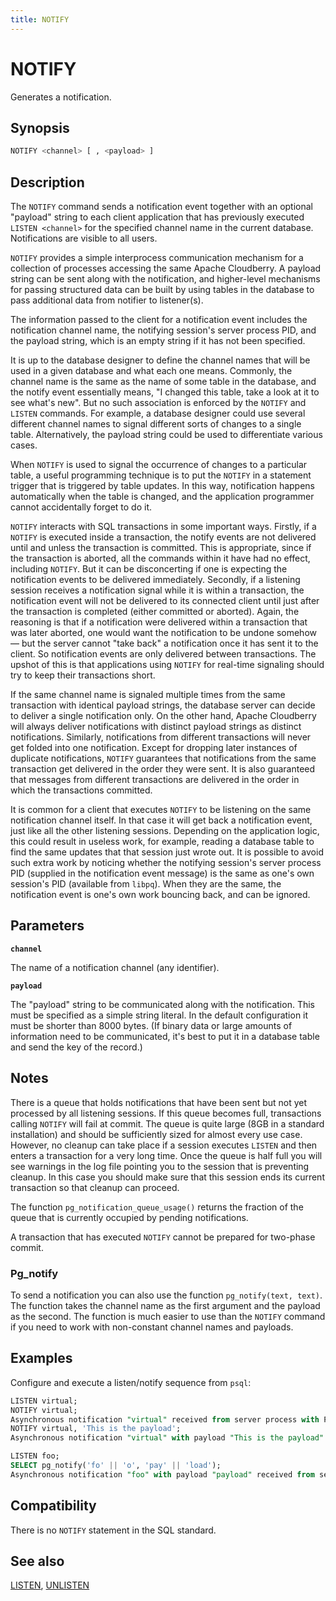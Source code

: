 ```yaml
---
title: NOTIFY
---
```


# NOTIFY

Generates a notification.

## Synopsis

```sql
NOTIFY <channel> [ , <payload> ]
```

## Description

The `NOTIFY` command sends a notification event together with an optional "payload" string to each client application that has previously executed `LISTEN <channel>` for the specified channel name in the current database. Notifications are visible to all users.

`NOTIFY` provides a simple interprocess communication mechanism for a collection of processes accessing the same Apache Cloudberry. A payload string can be sent along with the notification, and higher-level mechanisms for passing structured data can be built by using tables in the database to pass additional data from notifier to listener(s).

The information passed to the client for a notification event includes the notification channel name, the notifying session's server process PID, and the payload string, which is an empty string if it has not been specified.

It is up to the database designer to define the channel names that will be used in a given database and what each one means. Commonly, the channel name is the same as the name of some table in the database, and the notify event essentially means, "I changed this table, take a look at it to see what's new". But no such association is enforced by the `NOTIFY` and `LISTEN` commands. For example, a database designer could use several different channel names to signal different sorts of changes to a single table. Alternatively, the payload string could be used to differentiate various cases.

When `NOTIFY` is used to signal the occurrence of changes to a particular table, a useful programming technique is to put the `NOTIFY` in a statement trigger that is triggered by table updates. In this way, notification happens automatically when the table is changed, and the application programmer cannot accidentally forget to do it.

`NOTIFY` interacts with SQL transactions in some important ways. Firstly, if a `NOTIFY` is executed inside a transaction, the notify events are not delivered until and unless the transaction is committed. This is appropriate, since if the transaction is aborted, all the commands within it have had no effect, including `NOTIFY`. But it can be disconcerting if one is expecting the notification events to be delivered immediately. Secondly, if a listening session receives a notification signal while it is within a transaction, the notification event will not be delivered to its connected client until just after the transaction is completed (either committed or aborted). Again, the reasoning is that if a notification were delivered within a transaction that was later aborted, one would want the notification to be undone somehow — but the server cannot "take back" a notification once it has sent it to the client. So notification events are only delivered between transactions. The upshot of this is that applications using `NOTIFY` for real-time signaling should try to keep their transactions short.

If the same channel name is signaled multiple times from the same transaction with identical payload strings, the database server can decide to deliver a single notification only. On the other hand, Apache Cloudberry will always deliver notifications with distinct payload strings as distinct notifications. Similarly, notifications from different transactions will never get folded into one notification. Except for dropping later instances of duplicate notifications, `NOTIFY` guarantees that notifications from the same transaction get delivered in the order they were sent. It is also guaranteed that messages from different transactions are delivered in the order in which the transactions committed.

It is common for a client that executes `NOTIFY` to be listening on the same notification channel itself. In that case it will get back a notification event, just like all the other listening sessions. Depending on the application logic, this could result in useless work, for example, reading a database table to find the same updates that that session just wrote out. It is possible to avoid such extra work by noticing whether the notifying session's server process PID (supplied in the notification event message) is the same as one's own session's PID (available from `libpq`). When they are the same, the notification event is one's own work bouncing back, and can be ignored.

## Parameters

**`channel`**

The name of a notification channel (any identifier).

**`payload`**

The "payload" string to be communicated along with the notification. This must be specified as a simple string literal. In the default configuration it must be shorter than 8000 bytes. (If binary data or large amounts of information need to be communicated, it's best to put it in a database table and send the key of the record.)

## Notes

There is a queue that holds notifications that have been sent but not yet processed by all listening sessions. If this queue becomes full, transactions calling `NOTIFY` will fail at commit. The queue is quite large (8GB in a standard installation) and should be sufficiently sized for almost every use case. However, no cleanup can take place if a session executes `LISTEN` and then enters a transaction for a very long time. Once the queue is half full you will see warnings in the log file pointing you to the session that is preventing cleanup. In this case you should make sure that this session ends its current transaction so that cleanup can proceed.

The function `pg_notification_queue_usage()` returns the fraction of the queue that is currently occupied by pending notifications.

A transaction that has executed `NOTIFY` cannot be prepared for two-phase commit.

### Pg_notify

To send a notification you can also use the function `pg_notify(text, text)`. The function takes the channel name as the first argument and the payload as the second. The function is much easier to use than the `NOTIFY` command if you need to work with non-constant channel names and payloads.

## Examples

Configure and execute a listen/notify sequence from `psql`:

```sql
LISTEN virtual;
NOTIFY virtual;
Asynchronous notification "virtual" received from server process with PID 8448.
NOTIFY virtual, 'This is the payload';
Asynchronous notification "virtual" with payload "This is the payload" received from server process with PID 8448.

LISTEN foo;
SELECT pg_notify('fo' || 'o', 'pay' || 'load');
Asynchronous notification "foo" with payload "payload" received from server process with PID 14728.
```

## Compatibility

There is no `NOTIFY` statement in the SQL standard.

## See also

[LISTEN](/docs/sql-stmts/listen.md), [UNLISTEN](/docs/sql-stmts/unlisten.md)
